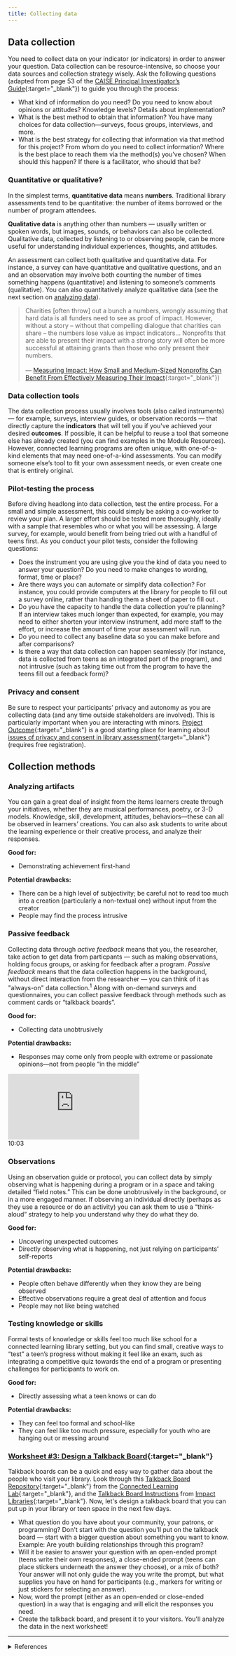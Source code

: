 ```yaml
---
title: Collecting data
---
```


## Data collection
You need to collect data on your indicator (or indicators) in order to answer your question. Data collection can be resource-intensive, so choose your data sources and collection strategy wisely. Ask the following questions (adapted from page 53 of the [CAISE Principal Investigator’s Guide](http://www.informalscience.org/evaluation/pi-guide){:target="_blank"}) to guide you through the process:

- What kind of information do you need? Do you need to know about opinions or attitudes? Knowledge levels? Details about implementation?
- What is the best method to obtain that information? You have many choices for data collection—surveys, focus groups, interviews, and more.
- What is the best strategy for collecting that information via that method for this project? From whom do you need to collect information? Where is the best place to reach them via the method(s) you’ve chosen? When should this happen? If there is a facilitator, who should that be?

### Quantitative or qualitative?

In the simplest terms, **quantitative data** means **numbers**. Traditional library assessments tend to be quantitative: the number of items borrowed or the number of program attendees. 

**Qualitative data** is anything other than numbers — usually written or spoken words, but images, sounds, or behaviors can also be collected. Qualitative data, collected by listening to or observing people, can be more useful for understanding individual experiences, thoughts, and attitudes. 

An assessment can collect both qualitative and quantitative data. For instance, a survey can have quantitative and qualitative questions, and an and an observation may involve both counting the number of times something happens (quantitative) and listening to someone’s comments (qualitative). You can also quantitatively analyze qualitative data (see the next section on [analyzing data](analyzing-data)).

> Charities [often throw] out a bunch a numbers, wrongly assuming that hard data is all funders need to see as proof of impact. However, without a story – without that compelling dialogue that charities can share – the numbers lose value as impact indicators... Nonprofits that are able to present their impact with a strong story will often be more successful at attaining grants than those who only present their numbers.<br/><br/> — [Measuring Impact: How Small and Medium-Sized Nonprofits Can Benefit From Effectively Measuring Their Impact](https://charityvillage.com/measuring_impact_how_small_and_medium_sized_nonprofits_can_benefit_from_effectively_measuring_their_impact/){:target="_blank"})

### Data collection tools
The data collection process usually involves tools (also called instruments) — for example, surveys, interview guides, or observation records — that directly capture the **indicators** that will tell you if you've achieved your desired **outcomes**. If possible, it can be helpful to reuse a tool that someone else has already created (you can find examples in the Module Resources). However, connected learning programs are often unique, with one-of-a-kind elements that may need one-of-a-kind assessments. You can modify someone else’s tool to fit your own assessment needs, or even create one that is entirely original.

### Pilot-testing the process
Before diving headlong into data collection, test the entire process. For a small and simple assessment, this could simply be asking a co-worker to review your plan. A larger effort should be tested more thoroughly, ideally with a sample that resembles who or what you will be assessing. A large survey, for example, would benefit from being tried out with a handful of teens first. As you conduct your pilot tests, consider the following questions:

- Does the instrument you are using give you the kind of data you need to answer your question? Do you need to make changes to wording, format, time or place?
- Are there ways you can automate or simplify data collection? For instance, you could provide computers at the library for people to fill out a survey online, rather than handing them a sheet of paper to fill out .
- Do you have the capacity to handle the data collection you’re planning? If an interview takes much longer than expected, for example, you may need to either shorten your interview instrument, add more staff to the effort, or increase the amount of time your assessment will run.
- Do you need to collect any baseline data so you can make before and after comparisons?
- Is there a way that data collection can happen seamlessly (for instance, data is collected from teens  as an integrated part of the program), and not intrusive (such as taking time out from the program to have the teens fill out a feedback form)?

### Privacy and consent

Be sure to respect your participants’ privacy and autonomy as you are collecting data (and any time outside stakeholders are involved). This is particularly important when you are interacting with minors. [Project Outcome](https://projectoutcome.org/){:target="_blank"} is a good starting place for learning about [issues of privacy and consent in library assessment](https://projectoutcome.org/surveys-resources/informed-consent-guidelines){:target="_blank"} (requires free registration).

## Collection methods

<div class="colorhighlight color1" markdown="1">

### Analyzing artifacts

You can gain a great deal of insight from the items learners create through your initiatives, whether they are musical performances, poetry, or 3-D models. Knowledge, skill, development, attitudes, behaviors—these can all be observed in learners’ creations. You can also ask students to write about the learning experience or their creative process, and analyze their responses. 

**Good for:**
- Demonstrating achievement first-hand

**Potential drawbacks:**
- There can be a high level of subjectivity; be careful not to read too much into a creation (particularly a non-textual one) without input from the creator
- People may find the process intrusive

</div>

<div class="colorhighlight color2" markdown="1">

### Passive feedback

Collecting data through _active feedback_ means that you, the researcher, take action to get data from particpants — such as making observations, holding focus groups, or asking for feedback after a program. _Passive feedback_ means that the data collection happens in the background, without direct interaction from the researcher — you can think of it as "always-on" data collection.<sup>1</sup> Along with on-demand surveys and questionnaires, you can collect passive feedback through methods such as comment cards or “talkback boards”. 

**Good for:**
- Collecting data unobtrusively

**Potential drawbacks:**
- Responses may come only from people with extreme or passionate opinions—not from people “in the middle”

<div class="callout videos" markdown="1">
<iframe src="https://www.youtube.com/embed/tSDP7LbGHAY" frameborder="0" allow="autoplay; encrypted-media" allowfullscreen></iframe>
<div class="videotime">10:03</div></div>

</div>

<div class="colorhighlight color3" markdown="1">

### Observations

Using an observation guide or protocol, you can collect data by simply observing what is happening during a program or in a space and taking detailed “field notes.” This can be done unobtrusively in the background, or in a more engaged manner. If observing an individual directly (perhaps as they use a resource or do an activity) you can ask them to use a “think-aloud” strategy to help you understand why they do what they do. 

**Good for:**
- Uncovering unexpected outcomes
- Directly observing what is happening, not just relying on participants’ self-reports

**Potential drawbacks:**
- People often behave differently when they know they are being observed
- Effective observations require a great deal of attention and focus
- People may not like being watched

</div>

<div class="colorhighlight color1" markdown="1">

### Testing knowledge or skills

Formal tests of knowledge or skills feel too much like school for a connected learning library setting, but you can find small, creative ways to “test” a teen’s progress without making it feel like an exam, such as integrating a competitive quiz towards the end of a program or presenting challenges for participants to work on. 

**Good for:**
- Directly assessing what a teen knows or can do

**Potential drawbacks:**
- They can feel too formal and school-like
- They can feel like too much pressure, especially for youth who are hanging out or messing around

</div>


<div class="callout activity" markdown="1">
    
### [Worksheet #3: Design a Talkback Board](https://docs.google.com/document/d/1YO8aWs59kALm48t1D30BvbMkGH0xOCn7xXLlUHAC4EY/edit#heading=h.fsih396c3zvm){:target="_blank"}

Talkback boards can be a quick and easy way to gather data about the people who visit your library. Look through this [Talkback Board Repository](http://connectedlearning.uci.edu/wp-content/uploads/2022/01/Talkback-Board-Repository.pdf){:target="_blank"}
 from the [Connected Learning Lab](https://connectedlearning.uci.edu/research-tools/tools/talkback-board-repository/){:target="_blank"}, and the [Talkback Board Instructions](https://view.genial.ly/606ca2c3885bd90d805e74dc) from [Impact Libraries](https://impact.ischool.umd.edu){:target="_blank"}. Now, let's design a talkback board that you can put up in your library or teen space in the next few days. 

* What question do you have about your community, your patrons, or programming? Don't start with the question you'll put on the talkback board — start with a bigger question about something you want to know. Example: Are youth building relationships through this program?
* Will it be easier to answer your question with an open-ended prompt (teens write their own responses), a close-ended prompt (teens can place stickers underneath the answer they choose), or a mix of both? Your answer will not only guide the way you write the prompt, but what supplies you have on hand for participants (e.g., markers for writing or just stickers for selecting an answer). 
* Now, word the prompt (either as an open-ended or close-ended question) in a way that is engaging and will elicit the responses you need. 
* Create the talkback board, and present it to your visitors. You'll analyze the data in the next worksheet!

</div>

---

<details>
    <summary>References</summary>
    1: Pendo, 2021. <a href="https://www.pendo.io/pendo-blog/the-difference-between-active-and-passive-customer-feedback-and-why-you-need-both/">The Difference Between Active and Passive Customer Feedback and Why You Need Both</a>.

</details>
